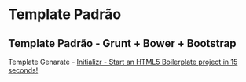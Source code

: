 # Template Padrão

## Template Padrão - Grunt + Bower + Bootstrap

Template Genarate - [Initializr - Start an HTML5 Boilerplate project in 15 seconds!](http://www.initializr.com/)